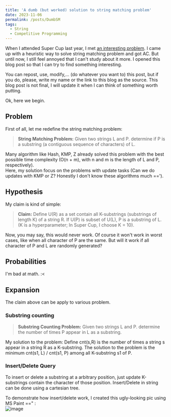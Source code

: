 ```yaml
---
title: 'A dumb (but worked) solution to string matching problem'
date: 2023-11-06
permalink: /posts/DumbSM
tags:
  - String
  - Competitive Programming
---
```


When I attended Super Cup last year, I met [an interesting problem](https://oj.vnoi.info/problem/olp_sc22_bstr). I came up with a heuristic way to solve string matching problem and got AC. But until now, I still feel annoyed that I can't study about it more. I opened this blog post so that I can try to find something interesting.


You can repost, use, modify,... (do whatever you want to) this post, but if you do, please, write my name or the link to this blog as the source. This blog post is not final, I will update it when I can think of something worth putting.


Ok, here we begin.  

## Problem  
  
First of all, let me redefine the string matching problem:
> **String Matching Problem:**  Given two strings L and P. determine if P is a substring (a contiguous sequence of characters) of L.

Many algorithm like Hash, KMP, Z already solved this problem with the best possible time complexity (O(n + m), with n and m is the length of L and P, respectively).  
Here, my solution focus on the problems with update tasks (Can we do updates with KMP or Z? Honestly I don't know these algorithms much ==').
  
## Hypothesis 
My claim is kind of simple:  
> **Claim:**  Define U(R) as a set contain all K-substrings (substrings of length K) of a string R. If U(P) is subset of U(L), P is a substring of L. (K is a hyperparameter; In Super Cup, I choose K = 10).

Now, you may say, this would never work. Of course it won't work in worst cases, like when all character of P are the same. But will it work if all character of P and L are randomly generated?

## Probabilities

I'm bad at math. :<

## Expansion

The claim above can be apply to various problem.

### Substring counting 

> **Substring Counting Problem:**  Given two strings L and P. determine the number of times P appear in L as a substring.

My solution to the problem: Define cnt(s,R) is the number of times a string s appear in a string R as a K-substring. The solution to the problem is the minimum cnt(s1, L) / cnt(s1, P) among all K-substring s1 of P.

### Insert/Delete Query
To insert or delete a substring at a arbitrary position, just update K-substrings contain the character of those position. Insert/Delete in string can be done using a cartesian tree.

To demonstrate how insert/delete work, I created this ugly-looking pic using MS Paint ==" :  
![image](https://github.com/PTN407/PTN407.github.io/assets/92132592/20d95251-e8be-44ac-842b-04a5f11dec40)

